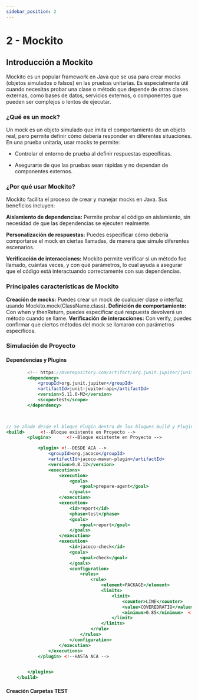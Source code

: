 ```yaml
---
sidebar_position: 2
---
```


# 2 - Mockito

## Introducción a Mockito
Mockito es un popular framework en Java que se usa para crear mocks (objetos simulados o falsos) en las pruebas unitarias. Es especialmente útil cuando necesitas probar una clase o método que depende de otras clases externas, como bases de datos, servicios externos, o componentes que pueden ser complejos o lentos de ejecutar.

### ¿Qué es un mock?
Un mock es un objeto simulado que imita el comportamiento de un objeto real, pero permite definir cómo debería responder en diferentes situaciones. En una prueba unitaria, usar mocks te permite:
-   Controlar el entorno de prueba al definir respuestas específicas.

-   Asegurarte de que las pruebas sean rápidas y no dependan de componentes externos.

### ¿Por qué usar Mockito?
Mockito facilita el proceso de crear y manejar mocks en Java. Sus beneficios incluyen:

**Aislamiento de dependencias:** Permite probar el código en aislamiento, sin necesidad de que las dependencias se ejecuten realmente.

**Personalización de respuestas:** Puedes especificar cómo debería comportarse el mock en ciertas llamadas, de manera que simule diferentes escenarios.

**Verificación de interacciones:** Mockito permite verificar si un método fue llamado, cuántas veces, y con qué parámetros, lo cual ayuda a asegurar que el código está interactuando correctamente con sus dependencias.

### Principales características de Mockito
**Creación de mocks:** Puedes crear un mock de cualquier clase o interfaz usando Mockito.mock(ClassName.class).
**Definición de comportamiento:** Con when y thenReturn, puedes especificar qué respuesta devolverá un método cuando se llame.
**Verificación de interacciones:** Con verify, puedes confirmar que ciertos métodos del mock se llamaron con parámetros específicos.


### Simulación de Proyecto

#### Dependencias y Plugins
```jsx title="JUnit"
        <!-- https://mvnrepository.com/artifact/org.junit.jupiter/junit-jupiter-api -->
        <dependency>
            <groupId>org.junit.jupiter</groupId>
            <artifactId>junit-jupiter-api</artifactId>
            <version>5.11.0-M2</version>
            <scope>test</scope>
        </dependency>
 

```

```jsx title="JaCoCo"

// Se añade desde el bloque Plugin dentro de los bloques Build y Plugins ya existentes.
<build>      <!--Bloque existente en Proyecto -->
        <plugins>      <!--Bloque existente en Proyecto -->

            <plugin> <!--DESDE ACA -->
                <groupId>org.jacoco</groupId>
                <artifactId>jacoco-maven-plugin</artifactId>
                <version>0.8.12</version>
                <executions>
                    <execution>
                        <goals>
                            <goal>prepare-agent</goal>
                        </goals>
                    </execution>
                    <execution>
                        <id>report</id>
                        <phase>test</phase>
                        <goals>
                            <goal>report</goal>
                        </goals>
                    </execution>
                    <execution>
                        <id>jacoco-check</id>
                        <goals>
                            <goal>check</goal>
                        </goals>
                        <configuration>
                            <rules>
                                <rule>
                                    <element>PACKAGE</element>
                                    <limits>
                                        <limit>
                                            <counter>LINE</counter>
                                            <value>COVEREDRATIO</value>
                                            <minimum>0.85</minimum>  <!--Cobertura 85% -->
                                        </limit>
                                    </limits>
                                </rule>
                            </rules>
                        </configuration>
                    </execution>
                </executions>
            </plugin> <!--HASTA ACA -->


        </plugins>
    </build>
```



#### Creación Carpetas TEST
